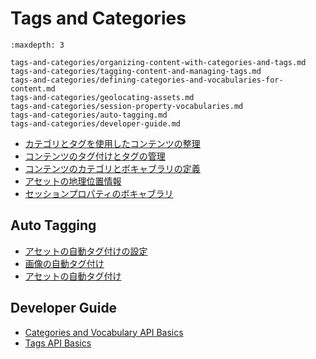 # Tags and Categories

```{toctree}
:maxdepth: 3

tags-and-categories/organizing-content-with-categories-and-tags.md
tags-and-categories/tagging-content-and-managing-tags.md
tags-and-categories/defining-categories-and-vocabularies-for-content.md
tags-and-categories/geolocating-assets.md
tags-and-categories/session-property-vocabularies.md
tags-and-categories/auto-tagging.md
tags-and-categories/developer-guide.md
```

- [カテゴリとタグを使用したコンテンツの整理](./tags-and-categories/organizing-content-with-categories-and-tags.md)
- [コンテンツのタグ付けとタグの管理](./tags-and-categories/tagging-content-and-managing-tags.md)
- [コンテンツのカテゴリとボキャブラリの定義](./tags-and-categories/defining-categories-and-vocabularies-for-content.md)
- [アセットの地理位置情報](./tags-and-categories/geolocating-assets.md)
- [セッションプロパティのボキャブラリ](./tags-and-categories/session-property-vocabularies.md)

## Auto Tagging

- [アセットの自動タグ付けの設定](./tags-and-categories/auto-tagging/configuring-asset-auto-tagging.md)
- [画像の自動タグ付け](./tags-and-categories/auto-tagging/auto-tagging-images.md)
- [アセットの自動タグ付け](./tags-and-categories/auto-tagging/auto-tagging-assets.md)

## Developer Guide

- [Categories and Vocabulary API Basics](./tags-and-categories/developer-guide/categories-and-vocabulary-api-basics.md)
- [Tags API Basics](./tags-and-categories/developer-guide/tags-api-basics.md)
